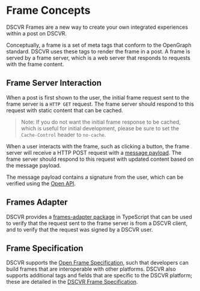 # Frame Concepts

DSCVR Frames are a new way to create your own integrated experiences within a post on DSCVR. 

Conceptually, a frame is a set of meta tags that conform to the OpenGraph standard. DSCVR uses these tags to render the frame in a post. A frame is served by a frame server, which is a web server that responds to requests with the frame content.

## Frame Server Interaction

When a post is first shown to the user, the initial frame request sent to the frame server is a `HTTP GET` request. The frame server should respond to this request with static content that can be cached.

> Note: If you do not want the initial frame response to be cached, which is useful for initial development, please be sure to set the `Cache-Control` header to `no-cache`.

When a user interacts with the frame, such as clicking a button, the frame server will receive a HTTP POST request with a [message payload](./frame-specification.md). The frame server should respond to this request with updated content based on the message payload.

The message payload contains a signature from the user, which can be verified using the [Open API](open-api).

## Frames Adapter

DSCVR provides a [frames-adapter package](https://github.com/dscvr-one/frames-adapter) in TypeScript that can be used to verify that the request sent to the frame server is from a DSCVR client, and to verify that the request was signed by a DSCVR user.

## Frame Specification

DSCVR supports the [Open Frame Specification](https://github.com/open-frames/standard/blob/v0.0.1/README.md), such that developers can build frames that are interoperable with other platforms. DSCVR also supports additional tags and fields that are specific to the DSCVR platform; these are detailed in the [DSCVR Frame Specification](./frame-specification.md).
